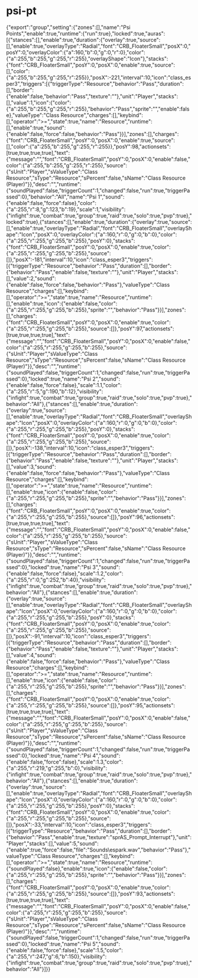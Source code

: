 # psi-pt
{"export":"group","setting":{"zones":[],"name":"Psi Points","enable":true,"runtime":{"run":true},"locked":true,"auras":[{"stances":[],"enable":true,"duration":{"overlay":true,"source":[],"enable":true,"overlayType":"Radial","font":"CRB_FloaterSmall","posX":0,"posY":0,"overlayColor":{"a":160,"b":0,"g":0,"r":0},"color":{"a":255,"b":255,"g":255,"r":255},"overlayShape":"Icon"},"stacks":{"font":"CRB_FloaterSmall","posY":0,"posX":0,"enable":true,"source":[],"color":{"a":255,"b":255,"g":255,"r":255}},"posX":-221,"interval":10,"icon":"class_esper3","triggers":[{"triggerType":"Resource","behavior":"Pass","duration":[],"border":{"enable":false,"behavior":"Pass","texture":""},"unit":"Player","stacks":[],"value":1,"icon":{"color":{"a":255,"b":255,"g":255,"r":255},"behavior":"Pass","sprite":"","enable":false},"valueType":"Class Resource","charges":[],"keybind":[],"operator":">=","state":true,"name":"Resource","runtime":[],"enable":true,"sound":{"enable":false,"force":false,"behavior":"Pass"}}],"zones":[],"charges":{"font":"CRB_FloaterSmall","posY":0,"posX":0,"enable":true,"source":[],"color":{"a":255,"b":255,"g":255,"r":255}},"posY":98,"actionsets":[true,true,true,true],"text":{"message":"","font":"CRB_FloaterSmall","posY":0,"posX":0,"enable":false,"color":{"a":255,"b":255,"g":255,"r":255},"source":{"sUnit":"Player","sValueType":"Class Resource","sType":"Resource","sPercent":false,"sName":"Class Resource (Player)"}},"desc":"","runtime":{"soundPlayed":false,"triggerCount":1,"changed":false,"run":true,"triggerPassed":0},"behavior":"All","name":"Psi 1","sound":{"enable":false,"force":false},"color":{"a":255,"r":8,"g":123,"b":19},"scale":1,"visibility":{"infight":true,"combat":true,"group":true,"raid":true,"solo":true,"pvp":true},"locked":true},{"stances":[],"enable":true,"duration":{"overlay":true,"source":[],"enable":true,"overlayType":"Radial","font":"CRB_FloaterSmall","overlayShape":"Icon","posX":0,"overlayColor":{"a":160,"r":0,"g":0,"b":0},"color":{"a":255,"r":255,"g":255,"b":255},"posY":0},"stacks":{"font":"CRB_FloaterSmall","posY":0,"posX":0,"enable":true,"color":{"a":255,"r":255,"g":255,"b":255},"source":[]},"posX":-181,"interval":10,"icon":"class_esper3","triggers":[{"triggerType":"Resource","behavior":"Pass","duration":[],"border":{"behavior":"Pass","enable":false,"texture":""},"unit":"Player","stacks":[],"value":2,"sound":{"enable":false,"force":false,"behavior":"Pass"},"valueType":"Class Resource","charges":[],"keybind":[],"operator":">=","state":true,"name":"Resource","runtime":[],"enable":true,"icon":{"enable":false,"color":{"a":255,"r":255,"g":255,"b":255},"sprite":"","behavior":"Pass"}}],"zones":[],"charges":{"font":"CRB_FloaterSmall","posY":0,"posX":0,"enable":true,"color":{"a":255,"r":255,"g":255,"b":255},"source":[]},"posY":97,"actionsets":[true,true,true,true],"text":{"message":"","font":"CRB_FloaterSmall","posY":0,"posX":0,"enable":false,"color":{"a":255,"r":255,"g":255,"b":255},"source":{"sUnit":"Player","sValueType":"Class Resource","sType":"Resource","sPercent":false,"sName":"Class Resource (Player)"}},"desc":"","runtime":{"soundPlayed":false,"triggerCount":1,"changed":false,"run":true,"triggerPassed":0},"locked":true,"name":"Psi 2","sound":{"enable":false,"force":false},"scale":1.1,"color":{"a":255,"r":5,"g":190,"b":12},"visibility":{"infight":true,"combat":true,"group":true,"raid":true,"solo":true,"pvp":true},"behavior":"All"},{"stances":[],"enable":true,"duration":{"overlay":true,"source":[],"enable":true,"overlayType":"Radial","font":"CRB_FloaterSmall","overlayShape":"Icon","posX":0,"overlayColor":{"a":160,"r":0,"g":0,"b":0},"color":{"a":255,"r":255,"g":255,"b":255},"posY":0},"stacks":{"font":"CRB_FloaterSmall","posY":0,"posX":0,"enable":true,"color":{"a":255,"r":255,"g":255,"b":255},"source":[]},"posX":-138,"interval":10,"icon":"class_esper3","triggers":[{"triggerType":"Resource","behavior":"Pass","duration":[],"border":{"behavior":"Pass","enable":false,"texture":""},"unit":"Player","stacks":[],"value":3,"sound":{"enable":false,"force":false,"behavior":"Pass"},"valueType":"Class Resource","charges":[],"keybind":[],"operator":">=","state":true,"name":"Resource","runtime":[],"enable":true,"icon":{"enable":false,"color":{"a":255,"r":255,"g":255,"b":255},"sprite":"","behavior":"Pass"}}],"zones":[],"charges":{"font":"CRB_FloaterSmall","posY":0,"posX":0,"enable":true,"color":{"a":255,"r":255,"g":255,"b":255},"source":[]},"posY":96,"actionsets":[true,true,true,true],"text":{"message":"","font":"CRB_FloaterSmall","posY":0,"posX":0,"enable":false,"color":{"a":255,"r":255,"g":255,"b":255},"source":{"sUnit":"Player","sValueType":"Class Resource","sType":"Resource","sPercent":false,"sName":"Class Resource (Player)"}},"desc":"","runtime":{"soundPlayed":false,"triggerCount":1,"changed":false,"run":true,"triggerPassed":0},"locked":true,"name":"Psi 3","sound":{"enable":false,"force":false},"scale":1.2,"color":{"a":255,"r":0,"g":252,"b":40},"visibility":{"infight":true,"combat":true,"group":true,"raid":true,"solo":true,"pvp":true},"behavior":"All"},{"stances":[],"enable":true,"duration":{"overlay":true,"source":[],"enable":true,"overlayType":"Radial","font":"CRB_FloaterSmall","overlayShape":"Icon","posX":0,"overlayColor":{"a":160,"r":0,"g":0,"b":0},"color":{"a":255,"r":255,"g":255,"b":255},"posY":0},"stacks":{"font":"CRB_FloaterSmall","posY":0,"posX":0,"enable":true,"color":{"a":255,"r":255,"g":255,"b":255},"source":[]},"posX":-91,"interval":10,"icon":"class_esper3","triggers":[{"triggerType":"Resource","behavior":"Pass","duration":[],"border":{"behavior":"Pass","enable":false,"texture":""},"unit":"Player","stacks":[],"value":4,"sound":{"enable":false,"force":false,"behavior":"Pass"},"valueType":"Class Resource","charges":[],"keybind":[],"operator":">=","state":true,"name":"Resource","runtime":[],"enable":true,"icon":{"enable":false,"color":{"a":255,"r":255,"g":255,"b":255},"sprite":"","behavior":"Pass"}}],"zones":[],"charges":{"font":"CRB_FloaterSmall","posY":0,"posX":0,"enable":true,"color":{"a":255,"r":255,"g":255,"b":255},"source":[]},"posY":95,"actionsets":[true,true,true,true],"text":{"message":"","font":"CRB_FloaterSmall","posY":0,"posX":0,"enable":false,"color":{"a":255,"r":255,"g":255,"b":255},"source":{"sUnit":"Player","sValueType":"Class Resource","sType":"Resource","sPercent":false,"sName":"Class Resource (Player)"}},"desc":"","runtime":{"soundPlayed":false,"triggerCount":1,"changed":false,"run":true,"triggerPassed":0},"locked":true,"name":"Psi 4","sound":{"enable":false,"force":false},"scale":1.3,"color":{"a":255,"r":219,"g":255,"b":0},"visibility":{"infight":true,"combat":true,"group":true,"raid":true,"solo":true,"pvp":true},"behavior":"All"},{"stances":[],"enable":true,"duration":{"overlay":true,"source":[],"enable":true,"overlayType":"Radial","font":"CRB_FloaterSmall","overlayShape":"Icon","posX":0,"overlayColor":{"a":160,"r":0,"g":0,"b":0},"color":{"a":255,"r":255,"g":255,"b":255},"posY":0},"stacks":{"font":"CRB_FloaterSmall","posY":0,"posX":0,"enable":true,"color":{"a":255,"r":255,"g":255,"b":255},"source":[]},"posX":-33,"interval":10,"icon":"class_esper3","triggers":[{"triggerType":"Resource","behavior":"Pass","duration":[],"border":{"behavior":"Pass","enable":true,"texture":"sprAS_Prompt_Interrupt"},"unit":"Player","stacks":[],"value":5,"sound":{"enable":true,"force":false,"file":"Sounds\\espark.wav","behavior":"Pass"},"valueType":"Class Resource","charges":[],"keybind":[],"operator":">=","state":true,"name":"Resource","runtime":{"soundPlayed":false},"enable":true,"icon":{"enable":false,"color":{"a":255,"r":255,"g":255,"b":255},"sprite":"","behavior":"Pass"}}],"zones":[],"charges":{"font":"CRB_FloaterSmall","posY":0,"posX":0,"enable":true,"color":{"a":255,"r":255,"g":255,"b":255},"source":[]},"posY":93,"actionsets":[true,true,true,true],"text":{"message":"","font":"CRB_FloaterSmall","posY":0,"posX":0,"enable":false,"color":{"a":255,"r":255,"g":255,"b":255},"source":{"sUnit":"Player","sValueType":"Class Resource","sType":"Resource","sPercent":false,"sName":"Class Resource (Player)"}},"desc":"","runtime":{"soundPlayed":false,"triggerCount":1,"changed":false,"run":true,"triggerPassed":0},"locked":true,"name":"Psi 5","sound":{"enable":false,"force":false},"scale":1.5,"color":{"a":255,"r":247,"g":6,"b":150},"visibility":{"infight":true,"combat":true,"group":true,"raid":true,"solo":true,"pvp":true},"behavior":"All"}]}}
